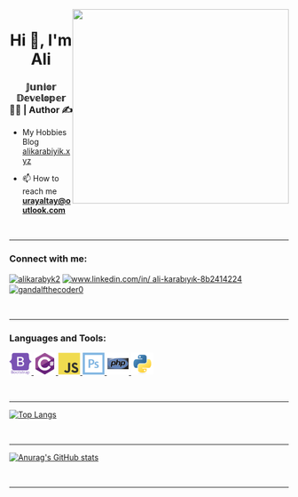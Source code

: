 
<img src="https://media4.giphy.com/media/SWoSkN6DxTszqIKEqv/giphy.gif?cid=ecf05e470nqtw5vvjawizca07owxkjyb2k8bgrsl271ilz6b&rid=giphy.gif&ct=g" align="right"  width="390" height="350">

<h1 align="center">Hi 👋, I'm Ali</h1>
<h3 align="center">𝕁𝕦𝕟𝕚𝕠𝕣 𝔻𝕖𝕧𝕖𝕝𝕠𝕡𝕖𝕣 🧙‍♂️ | Author ✍️</h3>

- My Hobbies Blog [alikarabiyik.xyz](alikarabiyik.xyz)

- 📫 How to reach me **urayaltay@outlook.com**

<br>
<hr>

<h3 align="left">Connect with me:</h3>
<p align="left">
<a href="https://twitter.com/alikarabyk2" target="blank"><img align="center" src="https://raw.githubusercontent.com/rahuldkjain/github-profile-readme-generator/master/src/images/icons/Social/twitter.svg" alt="alikarabyk2" height="30" width="40" /></a>
<a href="www.linkedin.com/in/ 
ali-karabıyık-8b2414224"
" target="blank"><img align="center" src="https://raw.githubusercontent.com/rahuldkjain/github-profile-readme-generator/master/src/images/icons/Social/linked-in-alt.svg" alt="www.linkedin.com/in/ 
ali-karabıyık-8b2414224"
height="30" width="40" /></a>
<a href="https://instagram.com/gandalfthecoder0" target="blank"><img align="center" src="https://raw.githubusercontent.com/rahuldkjain/github-profile-readme-generator/master/src/images/icons/Social/instagram.svg" alt="gandalfthecoder0" height="30" width="40" /></a>
</p>

<br>
<hr>

<h3 align="left">Languages and Tools:</h3>
<p align="left"> <a href="https://getbootstrap.com" target="_blank" rel="noreferrer"> <img src="https://raw.githubusercontent.com/devicons/devicon/master/icons/bootstrap/bootstrap-plain-wordmark.svg" alt="bootstrap" width="40" height="40"/> </a> <a href="https://www.w3schools.com/cs/" target="_blank" rel="noreferrer"> <img src="https://raw.githubusercontent.com/devicons/devicon/master/icons/csharp/csharp-original.svg" alt="csharp" width="40" height="40"/> </a> <a href="https://developer.mozilla.org/en-US/docs/Web/JavaScript" target="_blank" rel="noreferrer"> <img src="https://raw.githubusercontent.com/devicons/devicon/master/icons/javascript/javascript-original.svg" alt="javascript" width="40" height="40"/> </a> <a href="https://www.photoshop.com/en" target="_blank" rel="noreferrer"> <img src="https://raw.githubusercontent.com/devicons/devicon/master/icons/photoshop/photoshop-line.svg" alt="photoshop" width="40" height="40"/> </a> <a href="https://www.php.net" target="_blank" rel="noreferrer"> <img src="https://raw.githubusercontent.com/devicons/devicon/master/icons/php/php-original.svg" alt="php" width="40" height="40"/> </a> <a href="https://www.python.org" target="_blank" rel="noreferrer"> <img src="https://raw.githubusercontent.com/devicons/devicon/master/icons/python/python-original.svg" alt="python" width="40" height="40"/> </a> </p>



<br>
<hr>

[![Top Langs](https://github-readme-stats.vercel.app/api/top-langs/?username=alikarabyk&layout=compact)](https://github.com/anuraghazra/github-readme-stats)


<br>
<hr>

[![Anurag's GitHub stats](https://github-readme-stats.vercel.app/api?username=alikarabyk)](https://github.com/anuraghazra/github-readme-stats)



<br>
<hr>



